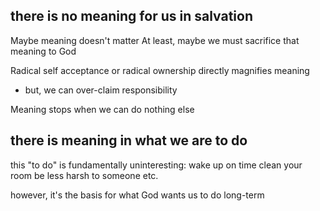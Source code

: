 
## there is no meaning for us in salvation

Maybe meaning doesn't matter
  At least, maybe we must sacrifice that meaning to God

Radical self acceptance or radical ownership directly magnifies meaning
- but, we can over-claim responsibility

Meaning stops when we can do nothing else

## there is meaning in what we are to do

this "to do" is fundamentally uninteresting:
    wake up on time
    clean your room
    be less harsh to someone
    etc.

however, it's the basis for what God wants us to do long-term
